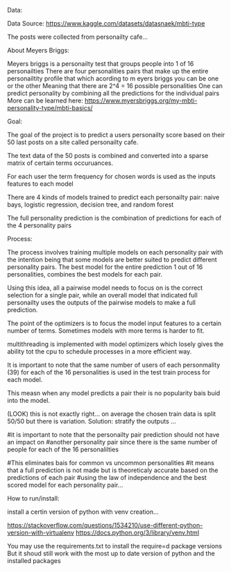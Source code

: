 Data: 

Data Source:
https://www.kaggle.com/datasets/datasnaek/mbti-type

The posts were collected from personailty cafe...


About Meyers Briggs:

Meyers briggs is a personailty test that groups people into 1 of 16 personailties
There are four personalities pairs that make up the entire personailtity profile that which acording to m eyers briggs you can be one or the other
Meaning that there are 2^4 = 16 possible personalities
One can predict personality by combining all the predictions for the individual pairs
More can be learned here:
https://www.myersbriggs.org/my-mbti-personality-type/mbti-basics/ 



Goal:

The goal of the project is to predict a users personailty score based on their 50 last posts on a site called personailty cafe.

The text data of the 50 posts is combined and converted into a sparse matrix of 
certain terms occuruances. 

For each user the term frequency for chosen words is used as the inputs features to each model

There are 4 kinds of models trained to predict each personailty pair: naive bays, logistic regression, decision tree, and random forest

The full personality prediction is the combination of predictions for each of the 4 personality pairs






Process: 

The process involves training multiple models on each personality pair
with the intention being that some models are better suited to predict different personality pairs. The best model for the entire prediction 1 out of 16 personalities, combines the best models for each pair.

Using this idea, all a pairwise model needs to focus on is the correct selection for a single pair, while an overall model that indicated full personailty uses the outputs of the pairwise models to make a full prediction.

The point of the optimizers is to focus the model input features to a certain number of terms. Sometimes models with more terms is harder to fit.

multithreading is implemented with model optimizers which losely gives the ability tot the cpu to schedule processes in a more efficient way.


It is important to note that the same number of users of each personmality (39) for each of the 16 personalities is
used in the test train process for each model. 

This measn when any model predicts a pair their is no popularity bais buid into the model. 

(LOOK) this is not exactly right...
on average the chosen train data is split 50/50 but there is variation.
Solution: stratify the outputs
...


#it is important to note that the personailty pair prediction should not have an impact on 
#another personality pair since there is the same number of people for each of the 16 personalilties

#This eliminates bais for common vs uncommon personalities
#it means that a full prediction is not made but is theoreticaly accurate based on the predictions of each pair
#using the law of independence and the best scored model for each personality pair...




How to run/install:

install a certin version of python with venv creation...

https://stackoverflow.com/questions/1534210/use-different-python-version-with-virtualenv
https://docs.python.org/3/library/venv.html



You may use the requirements.txt to install the require=d package versions
But it shoud still work with the most up to date version of python and the installed packages




